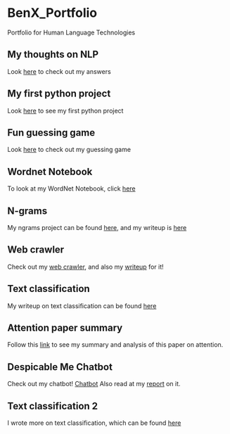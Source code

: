 # BenX_Portfolio
Portfolio for Human Language Technologies

## My thoughts on NLP
Look [here](Overview_of_NLP.pdf) to check out my answers 

## My first python project
Look [here](https://github.com/benchungus/Homework1) to see my first python project

## Fun guessing game
Look [here](https://github.com/benchungus/Homework2) to check out my guessing game

## Wordnet Notebook
To look at my WordNet Notebook, click [here](https://github.com/benchungus/BenX_Portfolio/blob/main/bzx180000Homework3.pdf)

## N-grams
My ngrams project can be found [here](https://github.com/benchungus/NgramsProgram), and my writeup is [here](https://github.com/benchungus/BenX_Portfolio/blob/main/Ngrams%20Narrative.pdf)

## Web crawler
Check out my [web crawler](https://github.com/benchungus/NLPWebCrawler), and also my [writeup](https://github.com/benchungus/BenX_Portfolio/blob/main/Net_Scraping_a_Corpus.pdf) for it!

## Text classification
My writeup on text classification can be found [here](https://github.com/benchungus/BenX_Portfolio/blob/main/TextClassification.pdf)

## Attention paper summary
Follow this [link](https://github.com/benchungus/BenX_Portfolio/blob/main/Summary%20of%20Attention%20Article.pdf) to see my summary and analysis of this paper on attention.

## Despicable Me Chatbot
Check out my chatbot! [Chatbot](https://bot.dialogflow.com/f3a65458-b647-4d19-83ef-3019c93e2515) Also read at my [report](https://github.com/benchungus/BenX_Portfolio/blob/main/Chatbot_Report.pdf) on it.

## Text classification 2
I wrote more on text classification, which can be found [here](https://github.com/benchungus/BenX_Portfolio/blob/main/TextClassification2.ipynb%20-%20Colaboratory.pdf)
